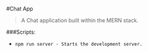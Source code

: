 #Chat App

>A Chat application built within the MERN stack.

###Scripts:

* `npm run server - Starts the development server.`